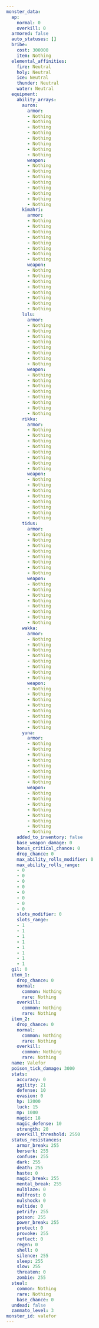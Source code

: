 ```yaml
---
monster_data:
  ap:
    normal: 0
    overkill: 0
  armored: false
  auto_statuses: []
  bribe:
    cost: 300000
    item: Nothing
  elemental_affinities:
    fire: Neutral
    holy: Neutral
    ice: Neutral
    thunder: Neutral
    water: Neutral
  equipment:
    ability_arrays:
      auron:
        armor:
        - Nothing
        - Nothing
        - Nothing
        - Nothing
        - Nothing
        - Nothing
        - Nothing
        - Nothing
        weapon:
        - Nothing
        - Nothing
        - Nothing
        - Nothing
        - Nothing
        - Nothing
        - Nothing
        - Nothing
      kimahri:
        armor:
        - Nothing
        - Nothing
        - Nothing
        - Nothing
        - Nothing
        - Nothing
        - Nothing
        - Nothing
        weapon:
        - Nothing
        - Nothing
        - Nothing
        - Nothing
        - Nothing
        - Nothing
        - Nothing
        - Nothing
      lulu:
        armor:
        - Nothing
        - Nothing
        - Nothing
        - Nothing
        - Nothing
        - Nothing
        - Nothing
        - Nothing
        weapon:
        - Nothing
        - Nothing
        - Nothing
        - Nothing
        - Nothing
        - Nothing
        - Nothing
        - Nothing
      rikku:
        armor:
        - Nothing
        - Nothing
        - Nothing
        - Nothing
        - Nothing
        - Nothing
        - Nothing
        - Nothing
        weapon:
        - Nothing
        - Nothing
        - Nothing
        - Nothing
        - Nothing
        - Nothing
        - Nothing
        - Nothing
      tidus:
        armor:
        - Nothing
        - Nothing
        - Nothing
        - Nothing
        - Nothing
        - Nothing
        - Nothing
        - Nothing
        weapon:
        - Nothing
        - Nothing
        - Nothing
        - Nothing
        - Nothing
        - Nothing
        - Nothing
        - Nothing
      wakka:
        armor:
        - Nothing
        - Nothing
        - Nothing
        - Nothing
        - Nothing
        - Nothing
        - Nothing
        - Nothing
        weapon:
        - Nothing
        - Nothing
        - Nothing
        - Nothing
        - Nothing
        - Nothing
        - Nothing
        - Nothing
      yuna:
        armor:
        - Nothing
        - Nothing
        - Nothing
        - Nothing
        - Nothing
        - Nothing
        - Nothing
        - Nothing
        weapon:
        - Nothing
        - Nothing
        - Nothing
        - Nothing
        - Nothing
        - Nothing
        - Nothing
        - Nothing
    added_to_inventory: false
    base_weapon_damage: 0
    bonus_critical_chance: 0
    drop_chance: 0
    max_ability_rolls_modifier: 0
    max_ability_rolls_range:
    - 0
    - 0
    - 0
    - 0
    - 0
    - 0
    - 0
    - 0
    slots_modifier: 0
    slots_range:
    - 1
    - 1
    - 1
    - 1
    - 1
    - 1
    - 1
    - 1
  gil: 0
  item_1:
    drop_chance: 0
    normal:
      common: Nothing
      rare: Nothing
    overkill:
      common: Nothing
      rare: Nothing
  item_2:
    drop_chance: 0
    normal:
      common: Nothing
      rare: Nothing
    overkill:
      common: Nothing
      rare: Nothing
  name: Valefor
  poison_tick_damage: 3000
  stats:
    accuracy: 0
    agility: 21
    defense: 10
    evasion: 0
    hp: 12000
    luck: 15
    mp: 1000
    magic: 18
    magic_defense: 10
    strength: 20
    overkill_threshold: 2550
  status_resistances:
    armor_break: 255
    berserk: 255
    confuse: 255
    dark: 255
    death: 255
    haste: 0
    magic_break: 255
    mental_break: 255
    nulblaze: 0
    nulfrost: 0
    nulshock: 0
    nultide: 0
    petrify: 255
    poison: 255
    power_break: 255
    protect: 0
    provoke: 255
    reflect: 0
    regen: 0
    shell: 0
    silence: 255
    sleep: 255
    slow: 255
    threaten: 0
    zombie: 255
  steal:
    common: Nothing
    rare: Nothing
    base_chance: 0
  undead: false
  zanmato_level: 3
monster_id: valefor
---
```

